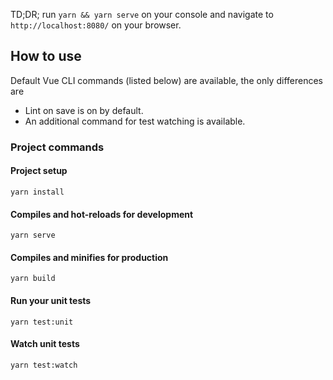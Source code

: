 TD;DR; run `yarn && yarn serve` on your console and navigate to `http://localhost:8080/` on your browser.

## How to use
Default Vue CLI commands (listed below) are available, the only differences are 
- Lint on save is on by default.
- An additional command for test watching is available.

### Project commands

#### Project setup
```
yarn install
```

#### Compiles and hot-reloads for development
```
yarn serve
```

#### Compiles and minifies for production
```
yarn build
```

#### Run your unit tests
```
yarn test:unit
```
#### Watch unit tests
```
yarn test:watch
```